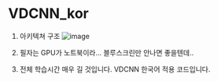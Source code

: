 # VDCNN_kor
1. 아키텍쳐 구조
![image](https://user-images.githubusercontent.com/36034521/82163535-e465d380-98e6-11ea-9399-1c7ba5396417.png)

2. 필자는 GPU가 노트북이라... 블루스크린만 안나면 좋을텐데..

3. 전체 학습시간 매우 길 것입니다.
VDCNN 한국어 적용 코드입니다.
